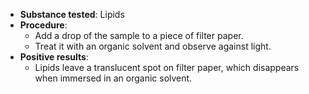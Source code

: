 - **Substance tested**: Lipids
- **Procedure**:
	- Add a drop of the sample to a piece of filter paper.
	- Treat it with an organic solvent and observe against light.
- **Positive results**:
	- Lipids leave a translucent spot on filter paper, which disappears when immersed in an organic solvent.
